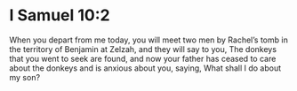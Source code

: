 # I Samuel 10:2

When you depart from me today, you will meet two men by Rachel’s tomb in the territory of Benjamin at Zelzah, and they will say to you, The donkeys that you went to seek are found, and now your father has ceased to care about the donkeys and is anxious about you, saying, What shall I do about my son?
